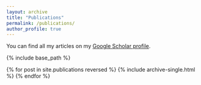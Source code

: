 ```yaml
---
layout: archive
title: "Publications"
permalink: /publications/
author_profile: true
---
```



You can find all my articles on my [Google Scholar profile](https://scholar.google.com/citations?user=qljzNx4bNBMC&hl=en).

{% include base_path %}

{% for post in site.publications reversed %}
  {% include archive-single.html %}
{% endfor %}
